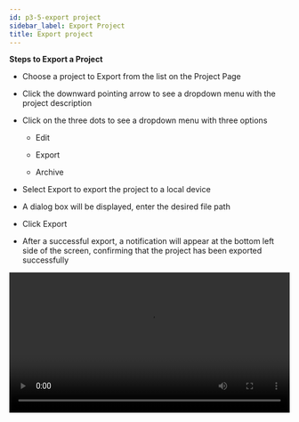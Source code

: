 ```yaml
---
id: p3-5-export project
sidebar_label: Export Project
title: Export project
---
```


**Steps to Export a Project**

- Choose a project to Export from the list on the Project Page

- Click the downward pointing arrow to see a dropdown menu with the project description

- Click on the three dots to see a dropdown menu with three options

  - Edit

  - Export

  - Archive

- Select Export to export the project to a local device

- A dialog box will be displayed, enter the desired file path

- Click Export

- After a successful export, a notification will appear at the bottom left side of the screen, confirming that the project has been exported successfully


<video controls src="/assets/exportfile.mov" width="100%" type="video/mov"/>